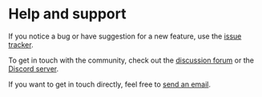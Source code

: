 # Help and support

If you notice a bug or have suggestion for a new feature,
use the [issue tracker](https://github.com/calkit/calkit/issues).

To get in touch with the community,
check out the
[discussion forum](https://calkit.discourse.group/)
or the
[Discord server](https://discord.gg/QHEDz7G6).

If you want to get in touch directly,
feel free to
[send an email](mailto:help@calkit.io).

